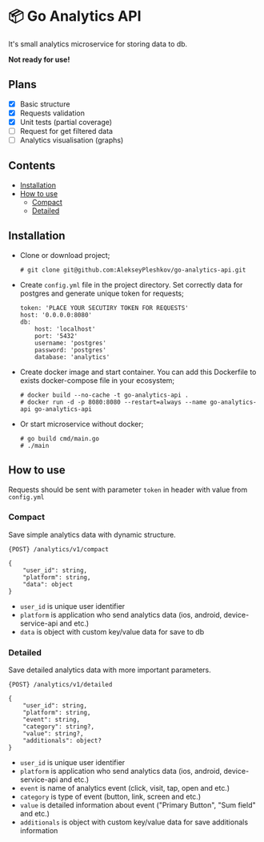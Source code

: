 # 📦 Go Analytics API

It's small analytics microservice for storing data to db.

**Not ready for use!**

## Plans

- [x] Basic structure
- [x] Requests validation
- [x] Unit tests (partial coverage)
- [ ] Request for get filtered data
- [ ] Analytics visualisation (graphs)

## Contents

- [Installation](#installation)
- [How to use](#how-to-use)
    - [Compact](#compact)
    - [Detailed](#detailed)

## Installation

- Clone or download project;
    ```
    # git clone git@github.com:AlekseyPleshkov/go-analytics-api.git
    ```
- Create `config.yml` file in the project directory. Set correctly data for postgres and generate unique token for requests;
    ```
    token: 'PLACE YOUR SECUTIRY TOKEN FOR REQUESTS'
    host: '0.0.0.0:8080'
    db:
        host: 'localhost'
        port: '5432'
        username: 'postgres'
        password: 'postgres'
        database: 'analytics'
    ```
- Create docker image and start container. You can add this Dockerfile to exists docker-compose file in your ecosystem;
    ```
    # docker build --no-cache -t go-analytics-api .
    # docker run -d -p 8080:8080 --restart=always --name go-analytics-api go-analytics-api
    ```
- Or start microservice without docker;
    ```
    # go build cmd/main.go
    # ./main
    ```

## How to use

Requests should be sent with parameter `token` in header with value from `config.yml`

### Compact

Save simple analytics data with dynamic structure.

```
{POST} /analytics/v1/compact

{
    "user_id": string,
    "platform": string,
    "data": object
}
```

- `user_id` is unique user identifier
- `platform` is application who send analytics data (ios, android, device-service-api and etc.)
- `data` is object with custom key/value data for save to db

### Detailed

Save detailed analytics data with more important parameters.

```
{POST} /analytics/v1/detailed

{
    "user_id": string,
    "platform": string,
    "event": string,
    "category": string?,
    "value": string?,
    "additionals": object?
}
```

- `user_id` is unique user identifier
- `platform` is application who send analytics data (ios, android, device-service-api and etc.)
- `event` is name of analytics event (click, visit, tap, open and etc.)
- `category` is type of event (button, link, screen and etc.)
- `value` is detailed information about event ("Primary Button", "Sum field" and etc.)
- `additionals` is object with custom key/value data for save additionals information